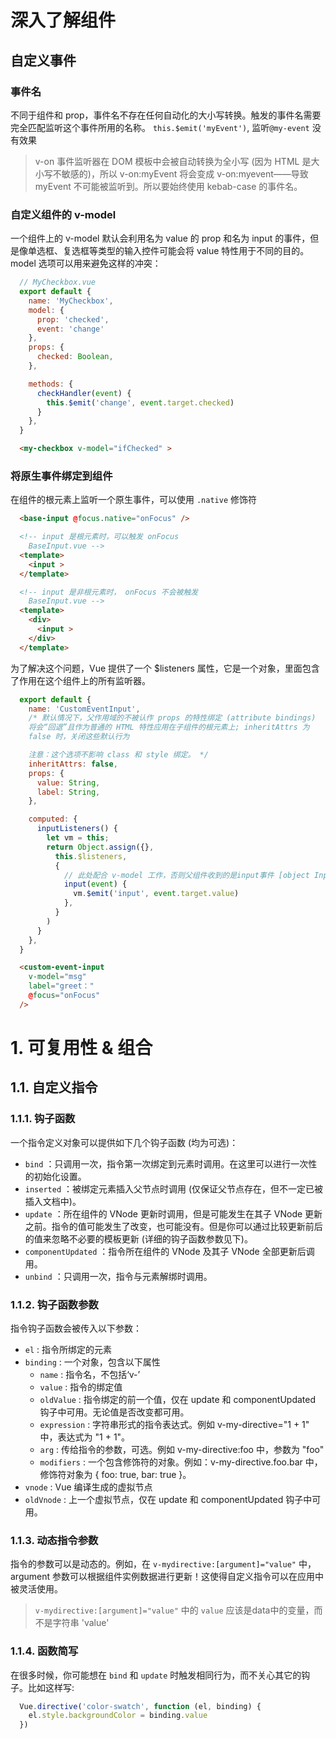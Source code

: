 
# 深入了解组件
## 自定义事件
### 事件名
不同于组件和 prop，事件名不存在任何自动化的大小写转换。触发的事件名需要完全匹配监听这个事件所用的名称。
`this.$emit('myEvent')`, 监听`@my-event` 没有效果 
> v-on 事件监听器在 DOM 模板中会被自动转换为全小写 (因为 HTML 是大小写不敏感的)，所以 v-on:myEvent 将会变成 v-on:myevent——导致 myEvent 不可能被监听到。所以要始终使用 kebab-case 的事件名。

### 自定义组件的 v-model
一个组件上的 v-model 默认会利用名为 value 的 prop 和名为 input 的事件，但是像单选框、复选框等类型的输入控件可能会将 value 特性用于不同的目的。model 选项可以用来避免这样的冲突：
```javascript
  // MyCheckbox.vue
  export default {
    name: 'MyCheckbox',
    model: {
      prop: 'checked',
      event: 'change'
    },
    props: {
      checked: Boolean,
    },

    methods: {
      checkHandler(event) {
        this.$emit('change', event.target.checked)
      }
    },
  }
```
```html
  <my-checkbox v-model="ifChecked" >
```

### 将原生事件绑定到组件
在组件的根元素上监听一个原生事件，可以使用 `.native` 修饰符

```html
  <base-input @focus.native="onFocus" />

  <!-- input 是根元素时，可以触发 onFocus
    BaseInput.vue -->
  <template>
    <input >
  </template>

  <!-- input 是非根元素时， onFocus 不会被触发 
    BaseInput.vue -->
  <template>
    <div>
      <input >
    </div>
  </template>
```
为了解决这个问题，Vue 提供了一个 $listeners 属性，它是一个对象，里面包含了作用在这个组件上的所有监听器。
```javascript
  export default {
    name: 'CustomEventInput',
    /* 默认情况下，父作用域的不被认作 props 的特性绑定 (attribute bindings) 
    将会“回退”且作为普通的 HTML 特性应用在子组件的根元素上; inheritAttrs 为
    false 时，关闭这些默认行为

    注意：这个选项不影响 class 和 style 绑定。 */ 
    inheritAttrs: false,
    props: {
      value: String,
      label: String,
    },

    computed: {
      inputListeners() {
        let vm = this;
        return Object.assign({},
          this.$listeners,
          {
            // 此处配合 v-model 工作，否则父组件收到的是input事件 [object InputEvent]
            input(event) {
              vm.$emit('input', event.target.value)
            },
          }
        )
      }
    },
  }
```
```html
  <custom-event-input 
    v-model="msg"
    label="greet：" 
    @focus="onFocus"
  />
```





# 1. 可复用性 & 组合  
## 1.1. 自定义指令
### 1.1.1. 钩子函数
一个指令定义对象可以提供如下几个钩子函数 (均为可选)：
+ `bind` ：只调用一次，指令第一次绑定到元素时调用。在这里可以进行一次性的初始化设置。
+ `inserted` ：被绑定元素插入父节点时调用 (仅保证父节点存在，但不一定已被插入文档中)。
+ `update` ：所在组件的 VNode 更新时调用，但是可能发生在其子 VNode 更新之前。指令的值可能发生了改变，也可能没有。但是你可以通过比较更新前后的值来忽略不必要的模板更新 (详细的钩子函数参数见下)。
+ `componentUpdated` ：指令所在组件的 VNode 及其子 VNode 全部更新后调用。
+ `unbind` ：只调用一次，指令与元素解绑时调用。

### 1.1.2. 钩子函数参数
指令钩子函数会被传入以下参数：
+ `el` : 指令所绑定的元素
+ `binding` : 一个对象，包含以下属性
  + `name` : 指令名，不包括‘v-’
  + `value` : 指令的绑定值
  + `oldValue` : 指令绑定的前一个值，仅在 update 和 componentUpdated 钩子中可用。无论值是否改变都可用。
  + `expression` : 字符串形式的指令表达式。例如 v-my-directive="1 + 1" 中，表达式为 "1 + 1"。
  + `arg` : 传给指令的参数，可选。例如 v-my-directive:foo 中，参数为 "foo"
  + `modifiers` : 一个包含修饰符的对象。例如：v-my-directive.foo.bar 中，修饰符对象为 { foo: true, bar: true }。
+ `vnode` : Vue 编译生成的虚拟节点
+ `oldVnode` : 上一个虚拟节点，仅在 update 和 componentUpdated 钩子中可用。

### 1.1.3. 动态指令参数
指令的参数可以是动态的。例如，在 `v-mydirective:[argument]="value"` 中，argument 参数可以根据组件实例数据进行更新！这使得自定义指令可以在应用中被灵活使用。
> `v-mydirective:[argument]="value"` 中的 `value` 应该是data中的变量，而不是字符串 'value'

### 1.1.4. 函数简写
在很多时候，你可能想在 `bind` 和 `update` 时触发相同行为，而不关心其它的钩子。比如这样写:
```javascript
  Vue.directive('color-swatch', function (el, binding) {
    el.style.backgroundColor = binding.value
  })
```
